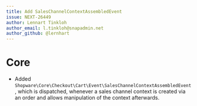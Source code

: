 ```yaml
---
title: Add SalesChannelContextAssembledEvent
issue: NEXT-26449
author: Lennart Tinkloh
author_email: l.tinkloh@snapadmin.net
author_github: @lernhart
---
```

# Core
* Added `Shopware\Core\Checkout\Cart\Event\SalesChannelContextAssembledEvent`,  which is dispatched, whenever a sales channel context is created via an order and allows manipulation of the context afterwards.

